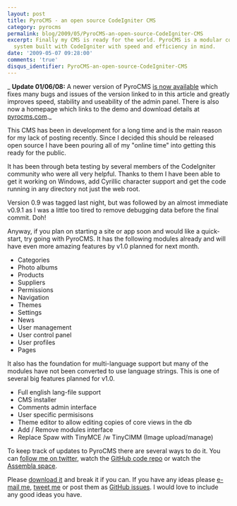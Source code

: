```yaml
---
layout: post
title: PyroCMS - an open source CodeIgniter CMS
category: pyrocms
permalink: blog/2009/05/PyroCMS-an-open-source-CodeIgniter-CMS
excerpt: Finally my CMS is ready for the world. PyroCMS is a modular content management
  system built with CodeIgniter with speed and efficiency in mind.
date: '2009-05-07 09:28:00'
comments: 'true'
disqus_identifier: PyroCMS-an-open-source-CodeIgniter-CMS
---
```


_ **Update 01/06/08:** A newer version of PyroCMS [is now available](http://github.com/philsturgeon/pyrocms/downloads "Version 0.9.5 of PyroCMS (a CodeIgniter Content Management system) is now available") which fixes many bugs and issues of the version linked to in this article and greatly improves speed, stability and useability of the admin panel. There is also now a homepage which links to the demo and download details at [pyrocms.com](http://pyrocms.com/ "PyroCMS website - A CodeIgniter CMS")._

This CMS has been in development for a long time and is the main reason for my lack of posting recently. Since I decided this should be released open source I have been pouring all of my "online time" into getting this ready for the public.  
  
  
It has been through beta testing by several members of the CodeIgniter community who were all very helpful. Thanks to them I have been able to get it working on Windows, add Cyrillic character support and get the code running in any directory not just the web root.  
  
  
Version 0.9 was tagged last night, but was followed by an almost immediate v0.9.1 as I was a little too tired to remove debugging data before the final commit. Doh!  
  
  
Anyway, if you plan on starting a site or app soon and would like a quick-start, try going with PyroCMS. It has the following modules already and will have even more amazing features by v1.0 planned for next month.

- Categories
- Photo albums
- Products
- Suppliers
- Permissions
- Navigation
- Themes
- Settings
- News
- User management
- User control panel
- User profiles
- Pages

It also has the foundation for multi-language support but many of the modules have not been converted to use language strings. This is one of several big features planned for v1.0.

- Full english lang-file support
- CMS installer
- Comments admin interface
- User specific permisisons
- Theme editor to allow editing copies of core views in the db
- Add / Remove modules interface
- Replace Spaw with TinyMCE /w TinyCIMM (Image upload/manage)

To keep track of updates to PyroCMS there are several ways to do it. You can [follow me on twitter](http://twitter.com/philsturgeon), watch the [GitHub code repo](http://github.com/philsturgeon/pyrocms) or watch the [Assembla space](http://www.assembla.com/spaces/pyrocms).

Please [download it](http://github.com/philsturgeon/pyrocms/zipball/v0.9.1) and break it if you can. If you have any ideas please [e-mail me](contact), [tweet me](http://twitter.com/philsturgeon) or post them as [GitHub issues](http://github.com/philsturgeon/pyrocms/issues). I would love to include any good ideas you have.

